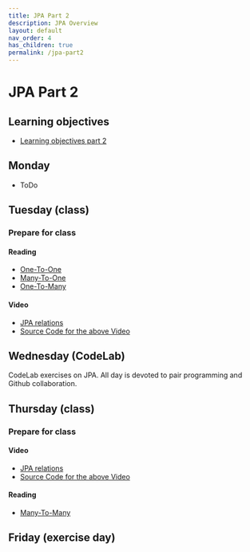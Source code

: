 ```yaml
---
title: JPA Part 2
description: JPA Overview
layout: default
nav_order: 4
has_children: true
permalink: /jpa-part2
---
```


# JPA Part 2

## Learning objectives

- [Learning objectives part 2](./learning-objectives-part2)

## Monday

- ToDo

## Tuesday (class)

### Prepare for class

#### Reading

- [One-To-One](https://www.logicbig.com/tutorials/java-ee-tutorial/jpa/one-to-one.html)
- [Many-To-One](https://www.logicbig.com/tutorials/java-ee-tutorial/jpa/many-to-one.html)
- [One-To-Many](https://www.logicbig.com/tutorials/java-ee-tutorial/jpa/one-to-many.html)

#### Video

- [JPA relations](https://cphbusiness.cloud.panopto.eu/Panopto/Pages/Sessions/List.aspx#folderID=%226c569295-f604-4241-89e8-b06900ed8d21%22)
- [Source Code for the above Video](https://github.com/jonbertelsen/dolphin_fall2023)

## Wednesday (CodeLab)

CodeLab exercises on JPA. All day is devoted to pair programming and Github collaboration.

## Thursday (class)

### Prepare for class

#### Video

- [JPA relations](https://cphbusiness.cloud.panopto.eu/Panopto/Pages/Sessions/List.aspx#folderID=%226c569295-f604-4241-89e8-b06900ed8d21%22)
- [Source Code for the above Video](https://github.com/jonbertelsen/dolphin_fall2023)

#### Reading

- [Many-To-Many](https://www.logicbig.com/tutorials/java-ee-tutorial/jpa/many-to-many.html)

## Friday (exercise day)

